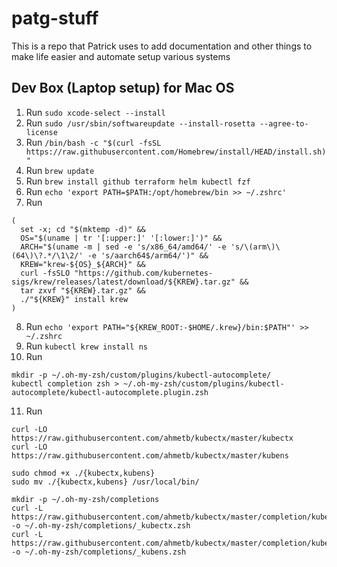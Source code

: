 # patg-stuff

This is a repo that Patrick uses to add documentation and other things to make life easier and automate setup various systems

## Dev Box (Laptop setup) for Mac OS

1. Run `sudo xcode-select --install`
2. Run `sudo /usr/sbin/softwareupdate --install-rosetta --agree-to-license`
3. Run `/bin/bash -c "$(curl -fsSL https://raw.githubusercontent.com/Homebrew/install/HEAD/install.sh)"`
4. Run `brew update`
5. Run `brew install github terraform helm kubectl fzf`
6. Run `echo 'export PATH=$PATH:/opt/homebrew/bin >> ~/.zshrc'` 
7. Run
```
(
  set -x; cd "$(mktemp -d)" &&
  OS="$(uname | tr '[:upper:]' '[:lower:]')" &&
  ARCH="$(uname -m | sed -e 's/x86_64/amd64/' -e 's/\(arm\)\(64\)\?.*/\1\2/' -e 's/aarch64$/arm64/')" &&
  KREW="krew-${OS}_${ARCH}" &&
  curl -fsSLO "https://github.com/kubernetes-sigs/krew/releases/latest/download/${KREW}.tar.gz" &&
  tar zxvf "${KREW}.tar.gz" &&
  ./"${KREW}" install krew
)
```
8. Run `echo 'export PATH="${KREW_ROOT:-$HOME/.krew}/bin:$PATH"' >> ~/.zshrc`
9. Run `kubectl krew install ns` 
10. Run 
```
mkdir -p ~/.oh-my-zsh/custom/plugins/kubectl-autocomplete/
kubectl completion zsh > ~/.oh-my-zsh/custom/plugins/kubectl-autocomplete/kubectl-autocomplete.plugin.zsh
```
11. Run
```
curl -LO https://raw.githubusercontent.com/ahmetb/kubectx/master/kubectx
curl -LO https://raw.githubusercontent.com/ahmetb/kubectx/master/kubens

sudo chmod +x ./{kubectx,kubens}
sudo mv ./{kubectx,kubens} /usr/local/bin/

mkdir -p ~/.oh-my-zsh/completions
curl -L https://raw.githubusercontent.com/ahmetb/kubectx/master/completion/kubectx.zsh -o ~/.oh-my-zsh/completions/_kubectx.zsh
curl -L https://raw.githubusercontent.com/ahmetb/kubectx/master/completion/kubens.zsh -o ~/.oh-my-zsh/completions/_kubens.zsh
```
